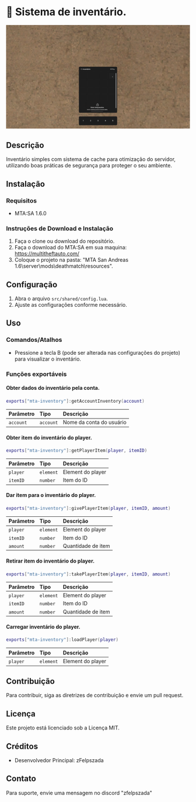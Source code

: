 # 🚩 Sistema de inventário.

![preview](.github/preview.webp)

## Descrição

Inventário simples com sistema de cache para otimização do servidor, utilizando boas práticas de segurança para proteger o seu ambiente.

## Instalação

### Requisitos

-   MTA:SA 1.6.0

### Instruções de Download e Instalação

1. Faça o clone ou download do repositório.
2. Faça o download do MTA:SA em sua maquina: https://multitheftauto.com/
3. Coloque o projeto na pasta: "MTA San Andreas 1.6\server\mods\deathmatch\resources".

## Configuração

1. Abra o arquivo `src/shared/config.lua`.
2. Ajuste as configurações conforme necessário.

## Uso

### Comandos/Atalhos

-   Pressione a tecla B (pode ser alterada nas configurações do projeto) para visualizar o inventário.

### Funções exportáveis

#### Obter dados do inventário pela conta.

```lua
exports["mta-inventory"]:getAccountInventory(account)
```

| Parâmetro | Tipo      | Descrição                |
| :-------- | :-------- | :----------------------- |
| `account` | `account` | Nome da conta do usuário |

#### Obter item do inventário do player.

```lua
exports["mta-inventory"]:getPlayerItem(player, itemID)
```

| Parâmetro | Tipo      | Descrição         |
| :-------- | :-------- | :---------------- |
| `player`  | `element` | Element do player |
| `itemID`  | `number`  | Item do ID        |

#### Dar item para o inventário do player.

```lua
exports["mta-inventory"]:givePlayerItem(player, itemID, amount)
```

| Parâmetro | Tipo      | Descrição          |
| :-------- | :-------- | :----------------- |
| `player`  | `element` | Element do player  |
| `itemID`  | `number`  | Item do ID         |
| `amount`  | `number`  | Quantidade de item |

#### Retirar item do inventário do player.

```lua
exports["mta-inventory"]:takePlayerItem(player, itemID, amount)
```

| Parâmetro | Tipo      | Descrição          |
| :-------- | :-------- | :----------------- |
| `player`  | `element` | Element do player  |
| `itemID`  | `number`  | Item do ID         |
| `amount`  | `number`  | Quantidade de item |

#### Carregar inventário do player.

```lua
exports["mta-inventory"]:loadPlayer(player)
```

| Parâmetro | Tipo      | Descrição         |
| :-------- | :-------- | :---------------- |
| `player`  | `element` | Element do player |

## Contribuição

Para contribuir, siga as diretrizes de contribuição e envie um pull request.

## Licença

Este projeto está licenciado sob a Licença MIT.

## Créditos

-   Desenvolvedor Principal: zFelpszada

## Contato

Para suporte, envie uma mensagem no discord "zfelpszada"
